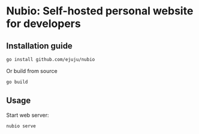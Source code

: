 # Nubio: Self-hosted personal website for developers

## Installation guide

```bash
go install github.com/ejuju/nubio
```

Or build from source
```bash
go build
```

## Usage

Start web server:
```bash
nubio serve
```
